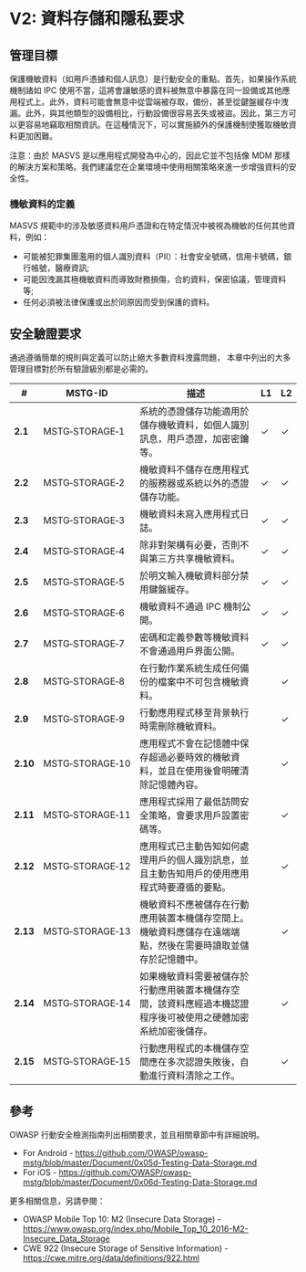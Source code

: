 # V2: 資料存儲和隱私要求

## 管理目標

保護機敏資料（如用戶憑據和個人訊息）是行動安全的重點。首先，如果操作系統機制諸如 IPC 使用不當，這將會讓敏感的資料被無意中暴露在同一設備或其他應用程式上。此外，資料可能會無意中從雲端被存取，備份，甚至從鍵盤緩存中洩漏。此外，與其他類型的設備相比，行動設備很容易丟失或被盜。因此，第三方可以更容易地竊取相關資訊。在這種情況下，可以實施額外的保護機制使獲取機敏資料更加困難。

注意：由於 MASVS 是以應用程式開發為中心的，因此它並不包括像 MDM 那樣的解決方案和策略。我們建議您在企業環境中使用相關策略來進一步增強資料的安全性。

### 機敏資料的定義

MASVS 規範中的涉及敏感資料用戶憑證和在特定情況中被視為機敏的任何其他資料，例如：

- 可能被犯罪集團濫用的個人識別資料（PII）：社會安全號碼，信用卡號碼，銀行帳號，醫療資訊;
- 可能因洩漏其極機敏資料而導致財務損傷，合約資料，保密協議，管理資料等;
- 任何必須被法律保護或出於同原因而受到保護的資料。

<div style="page-break-after: always;">
</div>

## 安全驗證要求

通過遵循簡單的規則與定義可以防止絕大多數資料洩露問題， 本章中列出的大多管理目標對於所有驗證級別都是必需的。

| # | MSTG-ID | 描述 | L1 | L2 |
| --- | --- | --- | --- | --- |
| **2.1** | MSTG‑STORAGE‑1 | 系統的憑證儲存功能適用於儲存機敏資料，如個人識別訊息，用戶憑證，加密密鑰等。 | ✓ | ✓ |
| **2.2** | MSTG‑STORAGE‑2 | 機敏資料不儲存在應用程式的服務器或系統以外的憑證儲存功能。 | ✓ | ✓ |
| **2.3** | MSTG‑STORAGE‑3 | 機敏資料未寫入應用程式日誌。 | ✓ | ✓ |
| **2.4** | MSTG‑STORAGE‑4 | 除非對架構有必要，否則不與第三方共享機敏資料。  | ✓ | ✓ |
| **2.5** | MSTG‑STORAGE‑5 | 於明文輸入機敏資料部分禁用鍵盤緩存。 | ✓ | ✓ |
| **2.6** | MSTG‑STORAGE‑6 | 機敏資料不通過 IPC 機制公開。 | ✓ | ✓ |
| **2.7** | MSTG‑STORAGE‑7 | 密碼和定義參數等機敏資料不會通過用戶界面公開。 | ✓ | ✓ |
| **2.8** | MSTG‑STORAGE‑8 | 在行動作業系統生成任何備份的檔案中不可包含機敏資料。 |   | ✓ |
| **2.9** | MSTG‑STORAGE‑9 | 行動應用程式移至背景執行時需刪除機敏資料。 |  | ✓ |
| **2.10** | MSTG‑STORAGE‑10 | 應用程式不會在記憶體中保存超過必要時效的機敏資料，並且在使用後會明確清除記憶體內容。 |  | ✓ |
| **2.11** | MSTG‑STORAGE‑11 | 應用程式採用了最低訪問安全策略，會要求用戶設置密碼等。 |  | ✓ |
| **2.12** | MSTG‑STORAGE‑12 | 應用程式已主動告知如何處理用戶的個人識別訊息，並且主動告知用戶的使用應用程式時要遵循的要點。 |  | ✓ |
| **2.13** | MSTG‑STORAGE‑13 | 機敏資料不應被儲存在行動應用裝置本機儲存空間上。機敏資料應儲存在遠端端點，然後在需要時讀取並儲存於記憶體中。 |  | ✓ |
| **2.14** | MSTG‑STORAGE‑14 | 如果機敏資料需要被儲存於行動應用裝置本機儲存空間，該資料應經過本機認證程序後可被使用之硬體加密系統加密後儲存。 |  | ✓ |
| **2.15** | MSTG‑STORAGE‑15 | 行動應用程式的本機儲存空間應在多次認證失敗後，自動進行資料清除之工作。 |  | ✓ |

<div style="page-break-after: always;">
</div>

## 參考

OWASP 行動安全檢測指南列出相關要求，並且相關章節中有詳細說明。

- For Android - <https://github.com/OWASP/owasp-mstg/blob/master/Document/0x05d-Testing-Data-Storage.md>
- For iOS - <https://github.com/OWASP/owasp-mstg/blob/master/Document/0x06d-Testing-Data-Storage.md>

更多相關信息，另請參閱：

- OWASP Mobile Top 10: M2 (Insecure Data Storage) - <https://www.owasp.org/index.php/Mobile_Top_10_2016-M2-Insecure_Data_Storage>
- CWE 922 (Insecure Storage of Sensitive Information) - <https://cwe.mitre.org/data/definitions/922.html>
